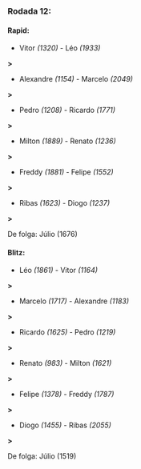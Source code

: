 ### Rodada 12:

#### Rapid:

* Vitor *(1320)*     -     Léo *(1933)*

 **>** 
* Alexandre *(1154)*     -     Marcelo *(2049)*

 **>** 
* Pedro *(1208)*     -     Ricardo *(1771)*

 **>** 
* Milton *(1889)*     -     Renato *(1236)*

 **>** 
* Freddy *(1881)*     -     Felipe *(1552)*

 **>** 
* Ribas *(1623)*     -     Diogo *(1237)*

 **>** 

De folga: Júlio (1676)

#### Blitz:

* Léo *(1861)*     -     Vitor *(1164)*

 **>** 
* Marcelo *(1717)*     -     Alexandre *(1183)*

 **>** 
* Ricardo *(1625)*     -     Pedro *(1219)*

 **>** 
* Renato *(983)*     -     Milton *(1621)*

 **>** 
* Felipe *(1378)*     -     Freddy *(1787)*

 **>** 
* Diogo *(1455)*     -     Ribas *(2055)*

 **>** 

De folga: Júlio (1519)

